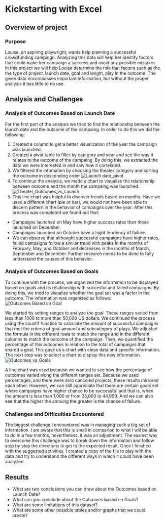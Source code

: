 # Kickstarting with Excel
## Overview of project
### Purpose
Louise, an aspiring playwright, wants help planning a successful crowdfunding campaign. Analyzing this data will help her identify factors that could make her campaign a success and avoid any possible mistakes. In this project we will help Louise determine the role that factors such as the the type of project, launch date, goal and lenght, play in the outcome. The given data encompasses important information, but without the proper analysis it has little to no use.
## Analysis and Challenges
### Analysis of Outcomes Based on Launch Date
For the first part of the analysis we tried to find the relationship between the launch date and the outcome of the campaing. In order to do this we did the following:
1. Created a column to get a better visualization of the year the campaign was launched.
2. Created a pivot table to filter by category and year and see the way it relates to the outcome of the campaing. By doing this, we extracted the data we were interested in and saw how it correlated.
3. We filtered the infomation by choosing the theater category and sorting the outcome in descending order
![Launch date_pivot](https://user-images.githubusercontent.com/22451540/146825776-bf909803-77c7-44b4-9bf5-19aac741356a.PNG)
4. To continue the analysis, we made a chart to visualize the relationship between outcome and the month the campaing was launched.
![Theater_Outcomes_vs_Launch](https://user-images.githubusercontent.com/22451540/146819041-0254eb5c-f812-466d-b2c5-92952842a64a.png)
5. This line chart was helpful to discover trends based on months. Have we used a different chart (pie or bar), we would not have been able to discern pattern in the behavior of campaigns over the year.
After this process was completed we found out that:
* Campaigns launched on May have higher success rates than those launched on December.
* Campaigns launched on October have a hight tendency of failure.
* We can observe that althought successful campaigns have higher rates, failed campaigns follow a similar trend with peaks in the months of February, May, and October and decreases in the months of March, September and December. Further research needs to be done to fully understand the causes of this behavior.
### Analysis of Outcomes Based on Goals
To continue with the process, we organized the information to be displayed based on goals and its relationship with succesful and failed campaigns. By doing this, we tried to visualize whether the goal set was a factor in the outcome. The information was organized as follows:
![Outcomes Based on Goal](https://user-images.githubusercontent.com/22451540/147399418-431d12f4-b7bc-441c-b5c3-d0e17ce15b28.PNG)

We started by setting ranges to analyze the goal. These ranges varied from less than 1000 to more than 50,000 US dollars. We continued the process using the countif function to calculate the amount of successful campaigns that met the criteria of goal amount and subcategory of plays. We adjusted the formula in the different rows to match the range and in the different columns to match the outcome of the campaign. Then, we quantified the percentage of this outcomes in relation to the total of campaigns that shared a goal. This gave us a chart with clean data and specific information. 
The next step was to select a chart to display this new information. 
![Outcomes_vs_Goals](https://user-images.githubusercontent.com/22451540/147399516-d47e2225-e2e4-43a9-a134-f8aaea91ebd5.png)

A line chart was used because we wanted to see how the percentage of outcomes varied along the different ranges set. Because we used percentages, and there were zero canceled projects, these results mirrored each other. However, we can still appreciate that there are certain goals set where campaigns have higher chance to be successful and that is, when the amount is less than 1,000 or from 35,000 to 44,999. And we can also see that the higher the amoung the greater is the chance of failure. 
### Challenges and Difficulties Encountered
The biggest challenge I encountered was in managing such a big set of information. I am aware that this is small in comparion to what I will be able to do in a few months, nevertheless, it was an adjustment. The easiest way to overcome this challenge was to break down the information and follow step by step the directions to get to the expected result. Once I finished with the suggested activities, I created a copy of the file to play with the data and try to understand the different ways in which it could have been analyzed.
## Results
- What are two conclusions you can draw about the Outcomes based on Launch Date?
- What can you conclude about the Outcomes based on Goals?
- What are some limitations of this dataset?
- What are some other possible tables and/or graphs that we could create?
